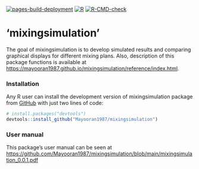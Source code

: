 
[![pages-build-deployment](https://github.com/Mayooran1987/mixingsimulation/actions/workflows/pages/pages-build-deployment/badge.svg)](https://github.com/Mayooran1987/mixingsimulation/actions/workflows/pages/pages-build-deployment) [![R](https://github.com/Mayooran1987/mixingsimulation/actions/workflows/r.yml/badge.svg)](https://github.com/Mayooran1987/mixingsimulation/actions/workflows/r.yml)
[![R-CMD-check](https://github.com/Mayooran1987/mixingsimulation/actions/workflows/rcmd.yml/badge.svg)](https://github.com/Mayooran1987/mixingsimulation/actions/workflows/rcmd.yml)<!-- <style> -->
<!-- body {text-align: justify} -->
<!-- </style> -->

# ‘mixingsimulation’

The goal of mixingsimulation is to develop simulated results and
comparing graphical displays for different mixing plans. Also,
description of this package functions is available at
<https://mayooran1987.github.io/mixingsimulation/reference/index.html>.

<!-- (Note that the web page contains an older version of the package. The most recent version of the page, which is associated with the current version of the package, will be updated soon). -->

### Installation

Any R user can install the development version of mixingsimulation
package from [GitHub](https://github.com/) with just two lines of code:

``` r
# install.packages("devtools")
devtools::install_github("Mayooran1987/mixingsimulation")
```

### User manual

This package’s user manual can be seen at
<https://github.com/Mayooran1987/mixingsimulation/blob/main/mixingsimulation_0.0.1.pdf>

<!-- ### An analytical sample preparation process for microorganisms  -->
<!-- <center> -->
<!-- ![](C:/Users/mthevara/OneDrive - Massey University/Desktop/mixingsimulation/New folder/analytical_sample.png){width=80%} -->
<!-- </center> -->
<!-- The homogenisation occurs stage-by-stage in the powder-mixing process, which is illustrated in the following Figure. -->
<!-- ```{r, fig.cap="\\label{Figure 1} Explanation of the analytical sample preparation process for microorganisms testing"} -->
<!-- knitr::include_graphics("analytical_sample.pdf") -->
<!-- ``` -->
